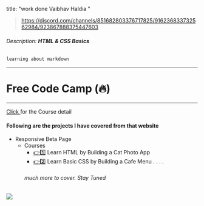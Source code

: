 title: "work done Vaibhav Haldia "

> https://discord.com/channels/851682803376717825/916236833732562984/923867888375447603

###### Description: __HTML & CSS Basics__

`learning about markdown`

---

# Free Code Camp (🔥)

---

[Click ](https://www.freecodecamp.org/learn/2022/responsive-web-design/) for the Course detail

#### Following are the projects I have covered from that website

- Responsive Beta Page
    - Courses
        - [👉1️⃣](https://www.freecodecamp.org/learn/2022/responsive-web-design/#learn-html-by-building-a-cat-photo-app) Learn HTML by Building a Cat Photo App 
        -  [👉2️⃣](https://www.freecodecamp.org/learn/2022/responsive-web-design/#learn-basic-css-by-building-a-cafe-menu) Learn Basic CSS by Building a Cafe Menu
        .
        .
        .
        .
        ###### much more to cover. Stay Tuned

 
<img src="https://media.giphy.com/media/qLHzYjlA2FW8g/giphy.gif" />

